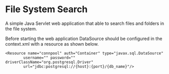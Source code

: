 # File System Search
A simple Java Servlet web application that able to search files and folders in the file system.


Before starting the web application DataSource should be configured in the context.xml with a resource as shown below.
```
<Resource name="connpool" auth="Container" type="javax.sql.DataSource"
        username="" password="" driverClassName="org.postgresql.Driver"
        url="jdbc:postgresql://{host}:{port}/{db_name}"/>
```

